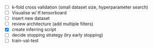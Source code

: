 - [ ] k-fold cross validation (small dataset size, hyperparameter search)
- [ ] Visualise w/ tf.tensorboard
- [ ] insert new dataset
- [ ] review architecture (add multiple filters)
- [x] create inferring script
- [ ] decide stopping strategy (try early stopping)
- [ ] train-val-test

